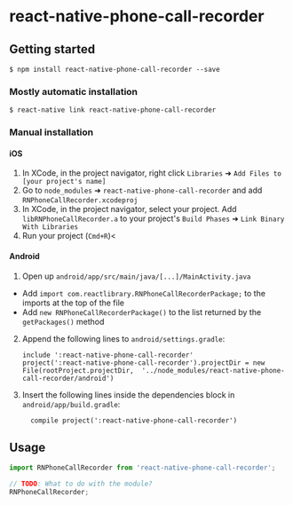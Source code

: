 
# react-native-phone-call-recorder

## Getting started

`$ npm install react-native-phone-call-recorder --save`

### Mostly automatic installation

`$ react-native link react-native-phone-call-recorder`

### Manual installation


#### iOS

1. In XCode, in the project navigator, right click `Libraries` ➜ `Add Files to [your project's name]`
2. Go to `node_modules` ➜ `react-native-phone-call-recorder` and add `RNPhoneCallRecorder.xcodeproj`
3. In XCode, in the project navigator, select your project. Add `libRNPhoneCallRecorder.a` to your project's `Build Phases` ➜ `Link Binary With Libraries`
4. Run your project (`Cmd+R`)<

#### Android

1. Open up `android/app/src/main/java/[...]/MainActivity.java`
  - Add `import com.reactlibrary.RNPhoneCallRecorderPackage;` to the imports at the top of the file
  - Add `new RNPhoneCallRecorderPackage()` to the list returned by the `getPackages()` method
2. Append the following lines to `android/settings.gradle`:
  	```
  	include ':react-native-phone-call-recorder'
  	project(':react-native-phone-call-recorder').projectDir = new File(rootProject.projectDir, 	'../node_modules/react-native-phone-call-recorder/android')
  	```
3. Insert the following lines inside the dependencies block in `android/app/build.gradle`:
  	```
      compile project(':react-native-phone-call-recorder')
  	```

## Usage
```javascript
import RNPhoneCallRecorder from 'react-native-phone-call-recorder';

// TODO: What to do with the module?
RNPhoneCallRecorder;
```
